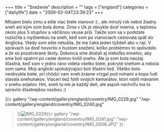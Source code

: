 +++
title = "Sneženie"
description = ""
tags = ["england"]
categories = ["dailylife"]
date = "2009-02-04T23:39:23"
+++

Milujem bielu zimu a ešte viac biele vianoce :) , ale minulý rok nebol žiadny sneh ani kým som bola
doma. Zima v Uk je obvykle dosť mierna, s teplotou okolo plus 5 stupňov a väčšinou vkuse prší. Takže som sa v podstate rozlúčila s myšlienkou na sneh, keď som po vianociach cestovala späť do
Anglicka. Vtedy som ešte netušila, že ma čaká jeden týždeň ako v raji. V správach sa dosť hovorilo
o hustom snežení, koľko problémov to spôsobilo a že sú pozatvárané školy. Dokonca sme dostali aj
niekoľko emailov, aby sme boli opatrní po ceste domov kvôli snehu. Ale ja som bola naozaj šťastná,
keď som v jedno ráno videla všetko biele, pokryté snehom a nebola som sama. Moji anglickí
spolubývajúci boli šťastní tiež. Všetko bolo neobvykle biele, pri chôdzi vam sneh krásne vŕzgal pod
nohami a kopa ľudí stavala snehuliakov. Viacerí tiež fotili svojich kamarátov, ktorí robili mávaním
v snehu anjelov. Hm, sneh tu nie je každý deň, ale aspoň nachvíľu ma to spravilo šťastnejšou osobou
:)

{{< gallery
    "/wp-content/gallery/england/coventry/IMG_0229.jpg"
    "/wp-content/gallery/england/coventry/IMG_0240.jpg"
>}}<img class="ngg-singlepic ngg-left"
src="http://www.ajka-andrej.com/wp-content/gallery/england/coventry/thumbs/thumbs_IMG_0229.jpg"
alt="IMG_0229" /></a>{{< gallery
    "/wp-content/gallery/england/coventry/IMG_0241.jpg"
    "/wp-content/gallery/england/coventry/IMG_0006.JPG"
>}}

